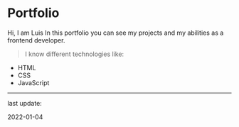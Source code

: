 # Portfolio

Hi, I am Luis
In this portfolio you can see my projects and my abilities as a frontend developer.

>I know different technologies like:
- HTML
- CSS
- JavaScript

------------


last update:

2022-01-04 
